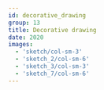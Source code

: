 ```yaml
---
id: decorative_drawing
group: 13
title: Decorative drawing
date: 2020
images:
  - 'sketch/col-sm-3'
  - 'sketch_2/col-sm-6'
  - 'sketch_3/col-sm-3'
  - 'sketch_7/col-sm-6'
---
```

